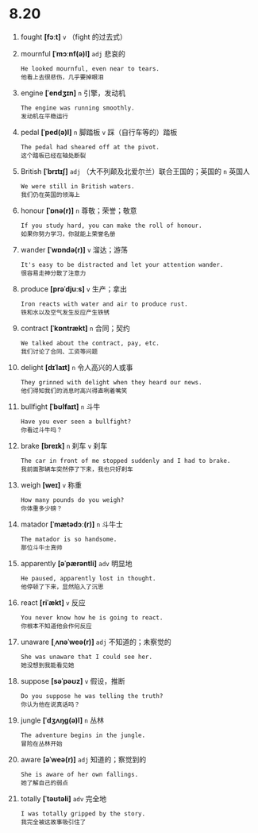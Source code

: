 # 8.20


1. fought **[fɔːt]** `v` （fight 的过去式）

2. mournful **[ˈmɔːnf(ə)l]** `adj` 悲哀的
    ```
    He looked mournful, even near to tears.
    他看上去很悲伤，几乎要掉眼泪
    ```

3. engine **[ˈendʒɪn]** `n` 引擎，发动机
    ```
    The engine was running smoothly.
    发动机在平稳运行
    ```

4. pedal **[ˈped(ə)l]** `n` 脚踏板 `v` 踩（自行车等的）踏板
    ```
    The pedal had sheared off at the pivot.
    这个踏板已经在轴处断裂
    ```

5. British **[ˈbrɪtɪʃ]** `adj` （大不列颠及北爱尔兰）联合王国的；英国的 `n` 英国人
    ```
    We were still in British waters.
    我们仍在英国的领海上
    ```

6. honour **[ˈɒnə(r)]** `n` 尊敬；荣誉；敬意
    ```
    If you study hard, you can make the roll of honour.
    如果你努力学习，你就能上荣誉名册
    ```

7. wander **[ˈwɒndə(r)]** `v` 溜达；游荡
    ```
    It's easy to be distracted and let your attention wander.
    很容易走神分散了注意力
    ```

8. produce **[prəˈdjuːs]** `v` 生产；拿出
    ```
    Iron reacts with water and air to produce rust.
    铁和水以及空气发生反应产生铁锈
    ```

9. contract **[ˈkɒntrækt]** `n` 合同；契约
    ```
    We talked about the contract, pay, etc.
    我们讨论了合同、工资等问题
    ```

10. delight **[dɪˈlaɪt]** `n` 令人高兴的人或事
    ```
    They grinned with delight when they heard our news.
    他们得知我们的消息时高兴得直咧着嘴笑
    ```

11. bullfight **[ˈbʊlfaɪt]** `n` 斗牛
    ```
    Have you ever seen a bullfight?
    你看过斗牛吗？
    ```

12. brake **[breɪk]** `n` 刹车 `v` 刹车
    ```
    The car in front of me stopped suddenly and I had to brake.
    我前面那辆车突然停了下来，我也只好刹车
    ```

13. weigh **[weɪ]** `v` 称重
    ```
    How many pounds do you weigh?
    你体重多少磅？
    ```

14. matador **[ˈmætədɔː(r)]** `n` 斗牛士
    ```
    The matador is so handsome.
    那位斗牛士真帅
    ```

15. apparently **[əˈpærəntli]** `adv` 明显地
    ```
    He paused, apparently lost in thought.
    他停顿了下来，显然陷入了沉思
    ```

16. react **[riˈækt]** `v` 反应
    ```
    You never know how he is going to react.
    你根本不知道他会作何反应
    ```

17. unaware **[ˌʌnəˈweə(r)]** `adj` 不知道的；未察觉的
    ```
    She was unaware that I could see her.
    她没想到我能看见她
    ```

18. suppose **[səˈpəʊz]** `v` 假设，推断
    ```
    Do you suppose he was telling the truth?
    你认为他在说真话吗？
    ```

19. jungle **[ˈdʒʌŋɡ(ə)l]** `n` 丛林
    ```
    The adventure begins in the jungle.
    冒险在丛林开始
    ```

20. aware **[əˈweə(r)]** `adj` 知道的；察觉到的
    ```
    She is aware of her own fallings.
    她了解自己的弱点
    ```

21. totally **[ˈtəʊtəli]** `adv` 完全地
    ```
    I was totally gripped by the story.
    我完全被这故事吸引住了
    ```
